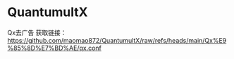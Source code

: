 # QuantumultX
Qx去广告
获取链接：https://github.com/maomao872/QuantumultX/raw/refs/heads/main/Qx%E9%85%8D%E7%BD%AE/qx.conf
